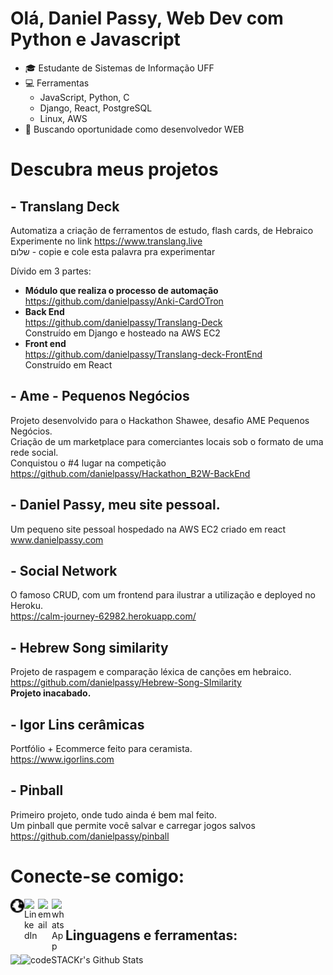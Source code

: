 # Olá, Daniel Passy, Web Dev com Python e Javascript


- 🎓 Estudante de Sistemas de Informação UFF
- 💻 Ferramentas
    - JavaScript, Python, C
    - Django, React, PostgreSQL
    - Linux, AWS
- 🥅 Buscando oportunidade como desenvolvedor WEB

# Descubra meus projetos

## - Translang Deck
Automatiza a criação de ferramentos de estudo, flash cards, de Hebraico <br>
Experimente no link https://www.translang.live<br>
שלום - copie e cole esta palavra pra experimentar

Dívido em 3 partes:<br>
-  **Módulo que realiza o processo de automação**<br>
https://github.com/danielpassy/Anki-CardOTron<br>
- **Back End** <br>
https://github.com/danielpassy/Translang-Deck<br>
Construído em Django e hosteado na AWS EC2<br>
- **Front end** <br>
https://github.com/danielpassy/Translang-deck-FrontEnd<br>
Construído em React<br>


## - Ame - Pequenos Negócios
Projeto desenvolvido para o Hackathon Shawee, desafio AME Pequenos Negócios. <br>
Criação de um marketplace para comerciantes locais sob o formato de uma rede social.<br>
Conquistou o #4 lugar na competição<br>
https://github.com/danielpassy/Hackathon_B2W-BackEnd


## - Daniel Passy, meu site pessoal.
Um pequeno site pessoal hospedado na AWS EC2 criado em react <br>
www.danielpassy.com

## - Social Network
O famoso CRUD, com um frontend para ilustrar a utilização e deployed no Heroku.<br>
https://calm-journey-62982.herokuapp.com/<br>

## - Hebrew Song similarity
Projeto de raspagem e comparação léxica de canções em hebraico.<br>
https://github.com/danielpassy/Hebrew-Song-SImilarity<br>
**Projeto inacabado.**<br>

## - Igor Lins cerâmicas
Portfólio + Ecommerce feito para ceramista.<br>
https://www.igorlins.com<br>


## - Pinball
Primeiro projeto, onde tudo ainda é bem mal feito.<br>
Um pinball que permite você salvar e carregar jogos salvos<br>
https://github.com/danielpassy/pinball<br>


# Conecte-se comigo:

[<img align="left" alt="Website pessoal" width="22px" src="https://raw.githubusercontent.com/iconic/open-iconic/master/svg/globe.svg" />][website]
[<img align="left" alt="LinkedIn" width="22px" src="https://cdn.jsdelivr.net/npm/simple-icons@v3/icons/linkedin.svg" />][linkedin]
[<img align="left" alt="email" width="22px" src="https://cdn.jsdelivr.net/npm/simple-icons@3.13.0/icons/gmail.svg" />][email]
[<img align="left" alt="whatsApp" width="22px" src="https://cdn.jsdelivr.net/npm/simple-icons@3.13.0/icons/whatsapp.svg" />][whatsApp]




[website]: https://www.danielpassy.com/
[linkedin]: https://www.linkedin.com/in/daniel-mattos-passy-671b8a69/
[email]: mailto:daniel.passy@gmail.com
[whatsApp]: https://wa.me/5521997570933/

<br />

## Linguagens e ferramentas:
<img align="left" src="https://github-readme-stats.vercel.app/api/top-langs/?username=danielpassy&show_icons=true&layout=compact" />
<img align="left" alt="codeSTACKr's Github Stats" src="https://github-readme-stats.codestackr.vercel.app/api?username=danielpassy&show_icons=true&hide_border=true&count_private=true&theme=tokyonight&hide=issues,contribs" />
